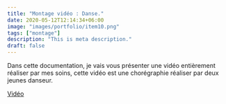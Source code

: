 ```yaml
---
title: "Montage vidéo : Danse."
date: 2020-05-12T12:14:34+06:00
image: "images/portfolio/item10.png"
tags: ["montage"]
description: "This is meta description."
draft: false
---
```


Dans cette documentation, je vais vous présenter une vidéo entièrement réaliser par mes soins, cette vidéo est une chorégraphie réaliser par deux jeunes danseur.

[Vidéo](https://www.youtube.com/watch?v=D_5IVYSZJh8)